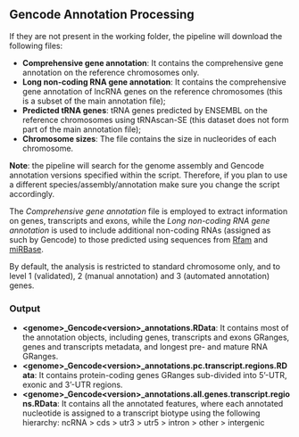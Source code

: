 ## Gencode Annotation Processing

If they are not present in the working folder, the pipeline will download the following files:
 - __Comprehensive gene annotation__: It contains the comprehensive gene annotation on the reference chromosomes only.
 - __Long non-coding RNA gene annotation__: It contains the comprehensive gene annotation of lncRNA genes on the reference chromosomes (this is a subset of the main annotation file);
 - __Predicted tRNA genes__: tRNA genes predicted by ENSEMBL on the reference chromosomes using tRNAscan-SE (this dataset does not form part of the main annotation file);
 - __Chromosome sizes__: The file contains the size in nucleorides of each chromosome.

__Note__: the pipeline will search for the genome assembly and Gencode annotation versions specified within the script. Therefore, if you plan to use a different species/assembly/annotation make sure you change the script accordingly. 

The _Comprehensive gene annotation_ file is employed to extract information on genes, transcripts and exons, while the _Long non-coding RNA gene annotation_ is used to include additional non-coding RNAs (assigned as such by Gencode) to those predicted using sequences from [Rfam](http://rfam.xfam.org/) and [miRBase](http://www.mirbase.org/).

By default, the analysis is restricted to standard chromosome only, and to level 1 (validated), 2 (manual annotation) and 3 (automated annotation) genes.

### Output

- __\<genome>\_Gencode\<version>\_annotations.RData__: It contains most of the annotation objects, including genes, transcripts and exons GRanges, genes and transcripts metadata, and longest pre- and mature RNA GRanges.
- __\<genome>\_Gencode\<version>\_annotations.pc.transcript.regions.RData__: It contains protein-coding genes GRanges sub-divided into 5’-UTR, exonic and 3’-UTR regions.
- __\<genome>\_Gencode\<version>\_annotations.all.genes.transcript.regions.RData__: It contains all the annotated features, where each annotated nucleotide is assigned to a transcript biotype using the following hierarchy:
  ncRNA > cds > utr3 > utr5 > intron > other > intergenic
